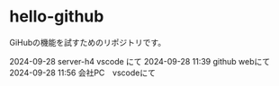 # hello-github
GiHubの機能を試すためのリポジトリです。


2024-09-28 server-h4 vscode にて
2024-09-28 11:39 github webにて
2024-09-28 11:56 会社PC　vscodeにて
